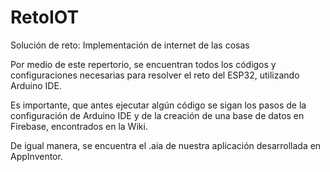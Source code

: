 # RetoIOT
Solución de reto: Implementación de internet de las cosas

Por medio de este repertorio, se encuentran todos los códigos y configuraciones necesarias para resolver el reto del ESP32, utilizando Arduino IDE.

Es importante, que antes ejecutar algún código se sigan los pasos de la configuración de Arduino IDE y de la creación de una base de datos en Firebase, encontrados en la Wiki.

De igual manera, se encuentra el .aia de nuestra aplicación desarrollada en AppInventor. 
